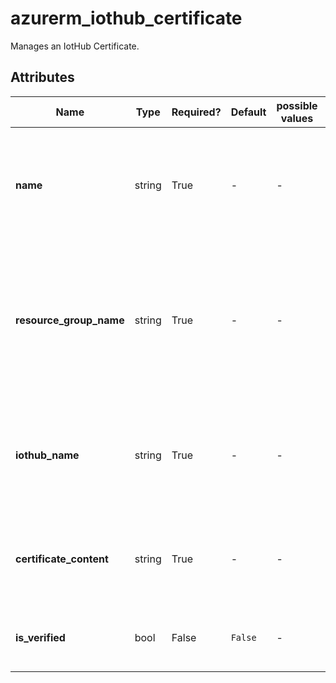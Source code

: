 # azurerm_iothub_certificate

Manages an IotHub Certificate.

## Attributes

| Name | Type | Required? | Default  | possible values | Description |
| ---- | ---- | --------- | -------- | ----------- | ----------- |
| **name** | string | True | -  |  -  | Specifies the name of the IotHub Certificate resource. Changing this forces a new resource to be created. | 
| **resource_group_name** | string | True | -  |  -  | The name of the resource group under which the IotHub Certificate resource has to be created. Changing this forces a new resource to be created. | 
| **iothub_name** | string | True | -  |  -  | The name of the IoTHub that this certificate will be attached to. Changing this forces a new resource to be created. | 
| **certificate_content** | string | True | -  |  -  | The Base-64 representation of the X509 leaf certificate .cer file or just a .pem file content. | 
| **is_verified** | bool | False | `False`  |  -  | Is the certificate verified? Defaults to `false`. | 

